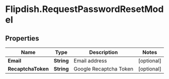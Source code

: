 # Flipdish.RequestPasswordResetModel

## Properties
Name | Type | Description | Notes
------------ | ------------- | ------------- | -------------
**Email** | **String** | Email address | [optional] 
**RecaptchaToken** | **String** | Google Recaptcha Token | [optional] 


